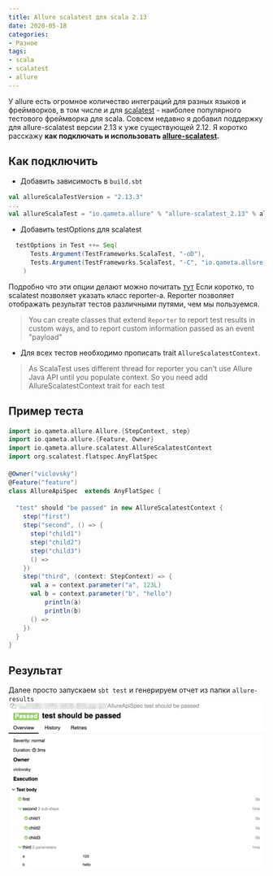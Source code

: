 ```yaml
---
title: Allure scalatest для scala 2.13
date: 2020-05-18
categories: 
- Разное
tags:
- scala
- scalatest
- allure 
---
```

У allure есть огромное количество интеграций для разных языков и фреймворков, в том числе и для [scalatest](http://www.scalatest.org/) - наиболее популярного тестового фреймворка для scala. 
Совсем недавно я добавил поддержку для allure-scalatest версии 2.13 к уже существующей 2.12. 
Я коротко расскажу  **как подключать и использовать [allure-scalatest](https://github.com/allure-framework/allure-java/tree/master/allure-scalatest).**

## Как подключить
* Добавить зависимость в ```build.sbt```
```sbt
val allureScalaTestVersion = "2.13.3"
...
val allureScalaTest = "io.qameta.allure" % "allure-scalatest_2.13" % allureScalaTestVersion % Test
```

* Добавить testOptions для scalatest
```sbt
  testOptions in Test ++= Seq(
      Tests.Argument(TestFrameworks.ScalaTest, "-oD"),
      Tests.Argument(TestFrameworks.ScalaTest, "-C", "io.qameta.allure.scalatest.AllureScalatest")
    )
```
Подробно что эти опции делают можно почитать [тут](http://www.scalatest.org/user_guide/using_scalatest_with_sbt) 
Если коротко, то scalatest позволяет указать класс reporter-а. Reporter позволяет отображать результат тестов различными путями, чем мы пользуемся. 
 > You can create classes that extend <code>Reporter</code> to report test results in custom ways, and to
> report custom information passed as an event "payload"

*  Для всех тестов необходимо прописать trait ```AllureScalatestContext```.
>As ScalaTest uses different thread for reporter you can't use Allure Java API until you populate context. So you need add AllureScalatestContext trait for each test

## Пример теста
```scala
import io.qameta.allure.Allure.{StepContext, step}
import io.qameta.allure.{Feature, Owner}
import io.qameta.allure.scalatest.AllureScalatestContext
import org.scalatest.flatspec.AnyFlatSpec

@Owner("viclovsky")
@Feature("feature")
class AllureApiSpec  extends AnyFlatSpec {

  "test" should "be passed" in new AllureScalatestContext {
    step("first")
    step("second", () => {
      step("child1")
      step("child2")
      step("child3")
      () =>
    })
    step("third", (context: StepContext) => {
      val a = context.parameter("a", 123L)
      val b = context.parameter("b", "hello")
          println(a)
          println(b)
      () =>
    })
  }
}
```

## Результат
Далее просто запускаем ```sbt test``` и генерируем отчет из папки ```allure-results```
![Alt text](/images/2020-05-18-allure-scalatest.png)
